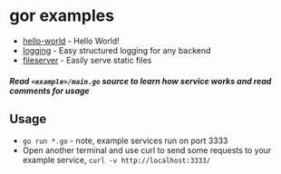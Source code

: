 # **gor examples**

* [hello-world](https://github.com/pchchv/gor/examples/hello-world/main.go) - Hello World!
* [logging](https://github.com/pchchv/gor/examples/logging/main.go) - Easy structured logging for any backend
* [fileserver](https://github.com/pchchv/gor/examples/fileserver/main.go) - Easily serve static files

##### Read `<example>/main.go` source to learn how service works and read comments for usage

## Usage

* `go run *.go` - note, example services run on port 3333
* Open another terminal and use curl to send some requests to your example service,
   `curl -v http://localhost:3333/`